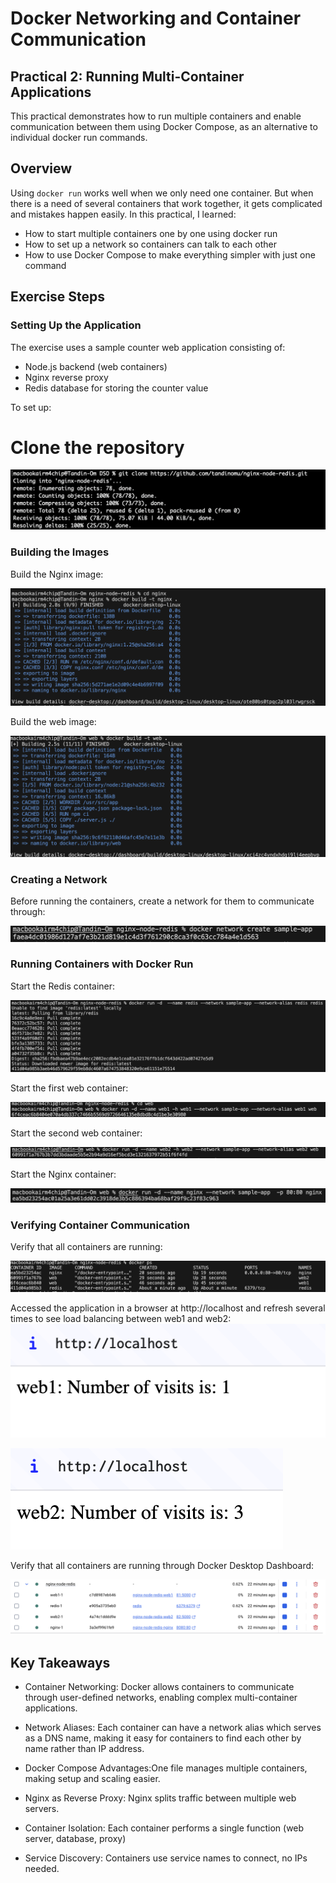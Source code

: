 # Docker Networking and Container Communication

## Practical 2: Running Multi-Container Applications

This practical demonstrates how to run multiple containers and enable communication between them using Docker Compose, as an alternative to individual docker run commands.

## Overview

Using  `docker run` works well when we only need one container. But when there is a need of several containers that work together, it gets complicated and mistakes happen easily. In this practical, I learned:

- How to start multiple containers one by one using docker run
- How to set up a network so containers can talk to each other
- How to use Docker Compose to make everything simpler with just one command

## Exercise Steps

### Setting Up the Application

The exercise uses a sample counter web application consisting of:
- Node.js backend (web containers)
- Nginx reverse proxy
- Redis database for storing the counter value

To set up:

# Clone the repository
![clone](./Images/1.png)

### Building the Images

Build the Nginx image:

![nginx](./Images/2.png)


Build the web image:

![web](./Images/3.png)

### Creating a Network

Before running the containers, create a network for them to communicate through:

![sapp](./Images/4.png)

### Running Containers with Docker Run

Start the Redis container:

![redis](./Images/5.png)

Start the first web container:

![web1](./Images/6.png)

Start the second web container:

![web2](./Images/7.png)

Start the Nginx container:

![nginx](./Images/20.png)

### Verifying Container Communication

Verify that all containers are running:

![ps](./Images/8.png)

Accessed the application in a browser at http://localhost and refresh several times to see load balancing between web1 and web2:
![localhost](./Images/10.png)



![web2localhost](./Images/11.png)


Verify that all containers are running through Docker Desktop Dashboard:

![container](./Images/9.png)



## Key Takeaways

- Container Networking: Docker allows containers to communicate through user-defined networks, enabling complex multi-container applications.

- Network Aliases: Each container can have a network alias which serves as a DNS name, making it easy for containers to find each other by name rather than IP address.

- Docker Compose Advantages:One file manages multiple containers, making setup and scaling easier.

- Nginx as Reverse Proxy: Nginx splits traffic between multiple web servers.

- Container Isolation: Each container performs a single function (web server, database, proxy) 

- Service Discovery: Containers use service names to connect, no IPs needed.